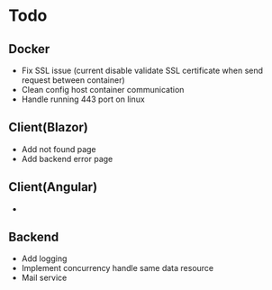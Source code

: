 # Todo

## Docker
- Fix SSL issue (current disable validate SSL certificate when send request between container)
- Clean config host container communication
- Handle running 443 port on linux

## Client(Blazor)
- Add not found page
- Add backend error page

## Client(Angular)
-	

## Backend
- Add logging
- Implement concurrency handle same data resource
- Mail service
